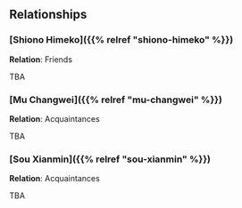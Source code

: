 ## Relationships

### [Shiono Himeko]({{% relref "shiono-himeko" %}})

**Relation**: Friends

TBA

### [Mu Changwei]({{% relref "mu-changwei" %}})

**Relation**: Acquaintances

TBA

### [Sou Xianmin]({{% relref "sou-xianmin" %}})

**Relation**: Acquaintances

TBA
